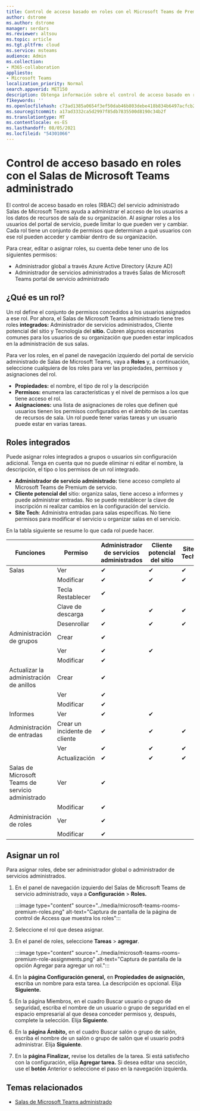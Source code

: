 ```yaml
---
title: Control de acceso basado en roles con el Microsoft Teams de Premium sala
author: dstrome
ms.author: dstrome
manager: serdars
ms.reviewer: altsou
ms.topic: article
ms.tgt.pltfrm: cloud
ms.service: msteams
audience: Admin
ms.collection:
- M365-collaboration
appliesto:
- Microsoft Teams
localization_priority: Normal
search.appverid: MET150
description: Obtenga información sobre el control de acceso basado en roles con el Salas de Microsoft Teams administrado.
f1keywords: ''
ms.openlocfilehash: c73ad1385a0654f3ef50dab46b803debe418b834b6497acfcb27f5a4de736f98
ms.sourcegitcommit: a17ad3332ca5d2997f85db7835500d8190c34b2f
ms.translationtype: MT
ms.contentlocale: es-ES
ms.lasthandoff: 08/05/2021
ms.locfileid: "54301066"
---
```

# <a name="role-based-access-control-with-the-microsoft-teams-rooms-managed-service"></a>Control de acceso basado en roles con el Salas de Microsoft Teams administrado

El control de acceso basado en roles (RBAC) del servicio administrado Salas de Microsoft Teams ayuda a administrar el acceso de los usuarios a los datos de recursos de sala de su organización. Al asignar roles a los usuarios del portal de servicio, puede limitar lo que pueden ver y cambiar. Cada rol tiene un conjunto de permisos que determinan a qué usuarios con ese rol pueden acceder y cambiar dentro de su organización.

Para crear, editar o asignar roles, su cuenta debe tener uno de los siguientes permisos:

- Administrador global a través Azure Active Directory (Azure AD)
- Administrador de servicios administrados a través Salas de Microsoft Teams portal de servicio administrado

## <a name="what-is-a-role"></a>¿Qué es un rol?

Un rol define el conjunto de permisos concedidos a los usuarios asignados a ese rol. Por ahora, el Salas de Microsoft Teams administrado tiene tres roles **integrados:** Administrador de servicios administrados, Cliente potencial del sitio y Tecnología del **sitio.** Cubren algunos escenarios comunes para los usuarios de su organización que pueden estar implicados en la administración de sus salas.

Para ver los roles, en el panel de navegación izquierdo del portal de servicio administrado de Salas de Microsoft Teams, vaya a **Roles** y, a continuación, seleccione cualquiera de los roles para ver las propiedades, permisos y asignaciones del rol.  

- **Propiedades:** el nombre, el tipo de rol y la descripción
- **Permisos:** enumera las características y el nivel de permisos a los que tiene acceso el rol.
- **Asignaciones:** una lista de asignaciones de roles que definen qué usuarios tienen los permisos configurados en el ámbito de las cuentas de recursos de sala. Un rol puede tener varias tareas y un usuario puede estar en varias tareas.

## <a name="built-in-roles"></a>Roles integrados

Puede asignar roles integrados a grupos o usuarios sin configuración adicional. Tenga en cuenta que no puede eliminar ni editar el nombre, la descripción, el tipo o los permisos de un rol integrado.

- **Administrador de servicio administrado:** tiene acceso completo al Microsoft Teams de Premium de servicio.
- **Cliente potencial del** sitio: organiza salas, tiene acceso a informes y puede administrar entradas. No se puede restablecer la clave de inscripción ni realizar cambios en la configuración del servicio.  
- **Site Tech**: Administra entradas para salas específicas. No tiene permisos para modificar el servicio u organizar salas en el servicio.

En la tabla siguiente se resume lo que cada rol puede hacer.

|Funciones |Permiso |Administrador de servicios administrados  |Cliente potencial del sitio  |Site Tech  |
|---------|---------|---------|---------|---------|
|Salas     |Ver        |&#10004;           |&#10004;           |&#10004;  |
|    |Modificar         |&#10004;           |&#10004;           |&#10004; |
|    |Tecla Restablecer         |&#10004;           |         ||
|    |Clave de descarga         |&#10004;           |&#10004;          |&#10004; |
|    |Desenrollar         |&#10004;           |&#10004;           |&#10004; |
|Administración de grupos   |Crear         |&#10004;           |           ||
|    |Ver       |&#10004;          |&#10004;           ||
|    |Modificar         |&#10004;           |           ||
|Actualizar la administración de anillos    |Crear         |&#10004;           |           ||
|    |Ver         |&#10004;           |           ||
|    |Modificar         |&#10004;           |           ||
|Informes   |Ver        |&#10004;           |&#10004;           ||
|Administración de entradas   |Crear un incidente de cliente         |&#10004;           |&#10004;           |&#10004;  |
|    |Ver         |&#10004;           |&#10004;           |&#10004;  |
|    |Actualización         |&#10004;           |&#10004;           |&#10004;  |
|Salas de Microsoft Teams de servicio administrado    |Ver         |&#10004;           |         ||
|    |Modificar        |&#10004;           |         ||
|Administración de roles    |Ver         |&#10004;           |         ||
|    |Modificar         |&#10004;           |         ||

## <a name="assign-a-role"></a>Asignar un rol

Para asignar roles, debe ser administrador global o administrador de servicios administrados.

1. En el panel de navegación izquierdo del Salas de Microsoft Teams de servicio administrado, vaya a **Configuración**  >  **Roles.**

    :::image type="content" source="../media/microsoft-teams-rooms-premium-roles.png" alt-text="Captura de pantalla de la página de control de Access que muestra los roles":::

2. Seleccione el rol que desea asignar.
3. En el panel de roles, seleccione **Tareas**  >  **agregar**.

    :::image type="content" source="../media/microsoft-teams-rooms-premium-role-assignments.png" alt-text="Captura de pantalla de la opción Agregar para agregar un rol.":::

4. En la **página Configuración general,** en **Propiedades de asignación,** escriba un nombre para esta tarea. La descripción es opcional. Elija **Siguiente.**
5. En  la página Miembros, en el cuadro Buscar usuario o grupo de seguridad, escriba el nombre de un usuario o grupo de seguridad en el espacio empresarial al que desea conceder permisos y, después, complete la selección.  Elija **Siguiente**. 
6. En la **página Ámbito,** en el cuadro Buscar salón o grupo de salón, escriba el nombre de un salón o grupo de salón que el usuario podrá administrar.  Elija **Siguiente**.
7. En la **página Finalizar,** revise los detalles de la tarea. Si está satisfecho con la configuración, elija **Agregar tarea.** Si desea editar una sección, use el **botón** Anterior o seleccione el paso en la navegación izquierda.  

## <a name="related-topics"></a>Temas relacionados

- [Salas de Microsoft Teams administrado](microsoft-teams-rooms-premium.md)
